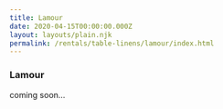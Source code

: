 ```yaml
---
title: Lamour
date: 2020-04-15T00:00:00.000Z
layout: layouts/plain.njk
permalink: /rentals/table-linens/lamour/index.html
---
```


### Lamour
<section class="grid-container" markdown="1">

coming soon...

</section>
